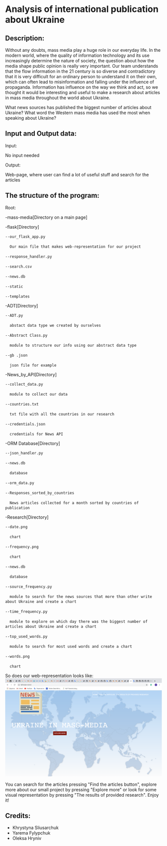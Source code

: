 # Analysis of international publication about Ukraine
## Description:

Without any doubts, mass media play a huge role in our everyday life. In the modern world, where the quality of information technology and its use increasingly determine the nature of society, the question about how the media shape public opinion is really very important. Our team understands that the flow information in the 21 century is so diverse and contradictory that it is very difficult for an ordinary person to understand it on their own, which can often lead to misinformation and falling under the influence of propaganda. Information has influence on the way we think and act, so we thought it would be interesting and useful to make a research about articles in mass media throughout the world about Ukraine.

What news sources has published the biggest number of articles about Ukraine? What word the Western mass media has used the most when speaking about Ukraine?

## Input and Output data:

Input:

No input needed

Output:

Web-page, where user can find a lot of useful stuff and search for the articles

## The structure of the program:

Root:

-mass-media[Directory on a main page]

  -flask[Directory]
  
    --our_flask_app.py
    
      Our main file that makes web-representation for our project
    
    --response_handler.py
    
    --search.csv
    
    --news.db
    
    --static
    
    --templates
    
  -ADT[Directory]
  
    --ADT.py
    
      abstact data type we created by ourselves
      
    --Abstract Class.py
    
      module to structure our info using our abstract data type
      
    --gb .json
    
      json file for example
      
  -News_by_API[Directory]
  
    --collect_data.py
    
      module to collect our data
    
    --countries.txt
    
      txt file with all the countries in our research
    
    --credentials.json
    
      credentials for News API
    
  -ORM Database[Directory]
  
    --json_handler.py
    
    --news.db
    
      database
    
    --orm_data.py
    
    --Responses_sorted_by_countries
    
      News articles collected for a month sorted by countries of publication
    
  -Research[Directory]
  
    --date.png
    
      chart
    
    --frequency.png
    
      chart
    
    --news.db
    
      database
    
    --source_frequency.py
    
      module to search for the news sources that more than other write about Ukraine and create a chart
    
    --time_frequency.py
    
      module to explore on which day there was the biggest number of articles about Ukraine and create a chart
    
    --top_used_words.py
    
      module to search for most used words and create a chart
    
    --words.png
    
      chart

So does our web-representation looks like:
<img src="image.png">

You can search for the articles pressing "Find the articles button", explore more about our small project by pressing "Explore more" or look for some visual representation by pressing "The results of provided research". Enjoy it!


## Credits:

* Khrystyna Sliusarchuk
* Yarema Fylypchuk
* Oleksa Hryniv
